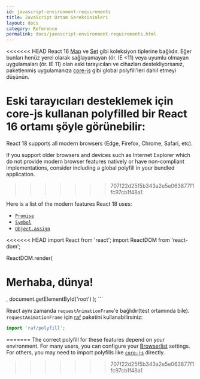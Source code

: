```yaml
---
id: javascript-environment-requirements
title: JavaScript Ortam Gereksinimleri
layout: docs
category: Reference
permalink: docs/javascript-environment-requirements.html
---
```


<<<<<<< HEAD
React 16 [Map](https://developer.mozilla.org/en-US/docs/Web/JavaScript/Reference/Global_Objects/Map) ve [Set](https://developer.mozilla.org/en-US/docs/Web/JavaScript/Reference/Global_Objects/Set) gibi koleksiyon tiplerine bağlıdır. Eğer bunları henüz yerel olarak sağlayamayan (ör. IE <11) veya uyumlu olmayan uygulamaları (ör. IE 11) olan eski tarayıcıları ve cihazları destekliyorsanız, paketlenmiş uygulamanıza [core-js](https://github.com/zloirock/core-js) gibi global polyfill'leri dahil etmeyi düşünün.

Eski tarayıcıları desteklemek için core-js kullanan polyfilled bir React 16 ortamı şöyle görünebilir:
=======
React 18 supports all modern browsers (Edge, Firefox, Chrome, Safari, etc).

If you support older browsers and devices such as Internet Explorer which do not provide modern browser features natively or have non-compliant implementations, consider including a global polyfill in your bundled application.
>>>>>>> 707f22d25f5b343a2e5e063877f1fc97cb1f48a1

Here is a list of the modern features React 18 uses:
- [`Promise`](https://developer.mozilla.org/en-US/docs/Web/JavaScript/Reference/Global_Objects/Promise)
- [`Symbol`](https://developer.mozilla.org/en-US/docs/Web/JavaScript/Reference/Global_Objects/Symbol)
- [`Object.assign`](https://developer.mozilla.org/en-US/docs/Web/JavaScript/Reference/Global_Objects/Object/assign)

<<<<<<< HEAD
import React from 'react';
import ReactDOM from 'react-dom';

ReactDOM.render(
  <h1>Merhaba, dünya!</h1>,
  document.getElementById('root')
);
```

React aynı zamanda `requestAnimationFrame`'e bağlıdır(test ortamında bile).
`requestAnimationFrame` için [raf](https://www.npmjs.com/package/raf) paketini kullanabilirsiniz:

```js
import 'raf/polyfill';
```
=======
The correct polyfill for these features depend on your environment. For many users, you can configure your [Browserlist](https://github.com/browserslist/browserslist) settings. For others, you may need to import polyfills like [`core-js`](https://github.com/zloirock/core-js) directly.
>>>>>>> 707f22d25f5b343a2e5e063877f1fc97cb1f48a1
